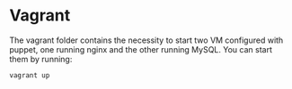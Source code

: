 # Vagrant

The vagrant folder contains the necessity to start two VM configured with puppet, one running nginx and the other running MySQL. You can start them by running: 

`vagrant up`

